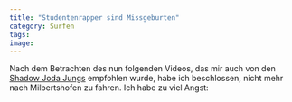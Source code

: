 ```yaml
---
title: "Studentenrapper sind Missgeburten"
category: Surfen
tags: 
image: 
---
```


Nach dem Betrachten des nun folgenden Videos, das mir auch von den [Shadow Joda Jungs](http://www.shadowjoda.com) empfohlen wurde, habe ich beschlossen, nicht mehr nach Milbertshofen zu fahren. Ich habe zu viel Angst:  

  

